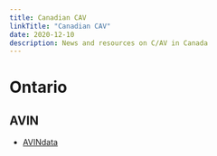 ```yaml
---
title: Canadian CAV
linkTitle: "Canadian CAV"
date: 2020-12-10
description: News and resources on C/AV in Canada
---
```


# Ontario
## AVIN

* [AVINdata](https://avindata.ca/)